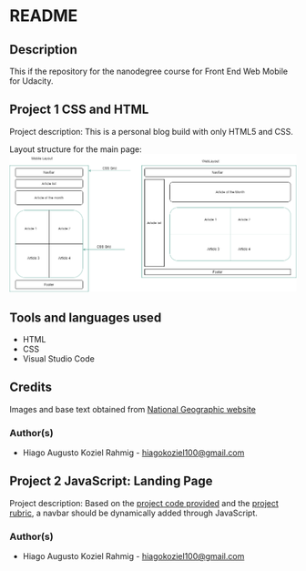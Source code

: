 # README

## Description

This if the repository for the nanodegree course for Front End Web Mobile for Udacity.

## Project 1 CSS and HTML

Project description: This is a personal blog build with only HTML5 and CSS.


Layout structure for the main page:
![First project layout](https://raw.githubusercontent.com/koziel101/Udacity-Front-End-Web-Developer/main/Project%201%20CSS%20and%20HTML/Mobile%20and%20Web%20Layout.png)

## Tools and languages used

* HTML
* CSS
* Visual Studio Code

## Credits

Images and base text obtained from [National Geographic website](https://www.nationalgeographic.com/travel/features/best-of-the-world-2021/)

### Author(s)
 * Hiago Augusto Koziel Rahmig - <hiagokoziel100@gmail.com>
 
 ## Project 2 JavaScript: Landing Page

Project description: Based on the [project code provided](https://github.com/udacity/fend/tree/refresh-2019/projects/landing-page) and the [project rubric](https://review.udacity.com/#!/rubrics/2658/view), a navbar should be dynamically added through JavaScript.

### Author(s)
 * Hiago Augusto Koziel Rahmig - <hiagokoziel100@gmail.com>
